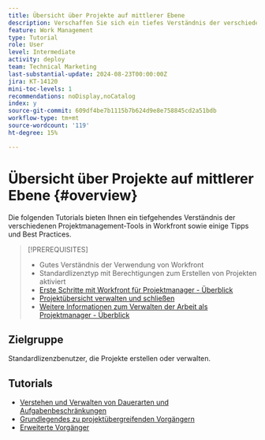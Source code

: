 ```yaml
---
title: Übersicht über Projekte auf mittlerer Ebene
description: Verschaffen Sie sich ein tiefes Verständnis der verschiedenen Projektmanagement-Tools in Workfront sowie einiger Promotion-Tipps und Best Practices.
feature: Work Management
type: Tutorial
role: User
level: Intermediate
activity: deploy
team: Technical Marketing
last-substantial-update: 2024-08-23T00:00:00Z
jira: KT-14120
mini-toc-levels: 1
recommendations: noDisplay,noCatalog
index: y
source-git-commit: 609df4be7b1115b7b624d9e8e758845cd2a51bdb
workflow-type: tm+mt
source-wordcount: '119'
ht-degree: 15%

---
```



# Übersicht über Projekte auf mittlerer Ebene {#overview}

Die folgenden Tutorials bieten Ihnen ein tiefgehendes Verständnis der verschiedenen Projektmanagement-Tools in Workfront sowie einige Tipps und Best Practices.

>[!PREREQUISITES]
>
>* Gutes Verständnis der Verwendung von Workfront
>* Standardlizenztyp mit Berechtigungen zum Erstellen von Projekten aktiviert
>* [Erste Schritte mit Workfront für Projektmanager - Überblick](https://experienceleague.adobe.com/?recommended=Workfront-U-1-2022.1.planners&amp;lang=de)
>* [Projektübersicht verwalten und schließen](https://experienceleague.adobe.com/?recommended=Workfront-U-1-2022.2.planners&amp;lang=de)
>* [Weitere Informationen zum Verwalten der Arbeit als Projektmanager - Überblick](https://experienceleague.adobe.com/?recommended=Workfront-U-1-2022.3.planners)

## Zielgruppe

Standardlizenzbenutzer, die Projekte erstellen oder verwalten.

## Tutorials

* [Verstehen und Verwalten von Dauerarten und Aufgabenbeschränkungen](understand-and-manage-duration-types-and-task-constraints.md)
* [Grundlegendes zu projektübergreifenden Vorgängern](understand-cross-project-predecessors.md)
* [Erweiterte Vorgänger](advanced-predecessors.md)
